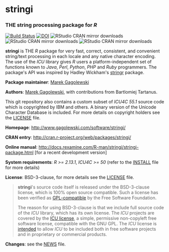 # **stringi**

### THE string processing package for *R*

[![Build Status](https://travis-ci.org/gagolews/stringi.svg?branch=master)](https://travis-ci.org/gagolews/stringi)
[![DOI](https://zenodo.org/badge/doi/10.5281/zenodo.19071.svg)](http://dx.doi.org/10.5281/zenodo.19071)
![RStudio CRAN mirror downloads](http://cranlogs.r-pkg.org/badges/last-month/stringi)
![RStudio CRAN mirror downloads](http://cranlogs.r-pkg.org/badges/last-week/stringi)
![RStudio CRAN mirror downloads](http://cranlogs.r-pkg.org/badges/last-day/stringi)

**stringi** is THE *R* package for very fast, correct, consistent,
and convenient string/text processing in each locale and any native
character encoding. The use of the *ICU* library gives *R* users a
platform-independent set of functions known to *Java*, *Perl*, *Python*,
*PHP* and *Ruby* programmers. The package's API was inspired by
Hadley Wickham's [stringr](http://cran.r-project.org/web/packages/stringr)
package.

**Package maintainer**: [Marek Gagolewski](http://www.gagolewski.com/)

**Authors**: [Marek Gagolewski](http://www.gagolewski.com/),
with contributions from Bartlomiej Tartanus.

This git repository also contains a custom subset of *ICU4C 55.1* source code
which is copyrighted by IBM and others. A binary
version of the Unicode Character Database is included.
For more details on copyright holders see the
[LICENSE](http://raw.githubusercontent.com/gagolews/stringi/master/LICENSE) file.

**Homepage**: http://www.gagolewski.com/software/stringi/

**CRAN entry**: http://cran.r-project.org/web/packages/stringi/

**Online manual**: http://docs.rexamine.com/R-man/stringi/stringi-package.html
[for a recent development version]

**System requirements**: *R >= 2.13.1*, *ICU4C >= 50* (refer to the
[INSTALL](http://raw.githubusercontent.com/gagolews/stringi/master/INSTALL)
file for more details)

**License**: BSD-3-clause, for more details see the
[LICENSE](http://raw.githubusercontent.com/gagolews/stringi/master/LICENSE) file.

> **stringi**'s source code itself is released under the BSD-3-clause license,
> which is 100% open source compatible. Such a license has been verified as
> [GPL-compatible](http://en.wikipedia.org/wiki/BSD_licenses)
> by the Free Software Foundation.
>
> The reason for using BSD-3-clause is that we include full source
> code of the *ICU* library, which has its own license.
> The *ICU* projects are covered by the
> [ICU license](http://source.icu-project.org/repos/icu/icu/trunk/license.html),
> a simple, permissive non-copyleft free software license, compatible with
> the GNU GPL. The *ICU* license is
> [intended](http://userguide.icu-project.org/icufaq#TOC-How-is-the-ICU-licensed-)
> to allow *ICU* to be included both in free software projects
> and in proprietary or commercial products.

**Changes**: see the
[NEWS](http://raw.githubusercontent.com/gagolews/stringi/master/NEWS) file.
